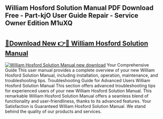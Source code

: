 ## William Hosford Solution Manual PDF Download Free - Part-kjO User Guide Repair - Service Owner Edition M1uXQ

# <h2><a href="http://bc59118.oget.top/?id=William+Hosford+Solution+Manual">🔗Download New 👉🔴 William Hosford Solution Manual</a></h2>

[![William Hosford Solution Manual new download](https://i.imgur.com/5g1atiW.png)](http://bc59118.oget.top/?id=William+Hosford+Solution+Manual)
Your Comprehensive Guide This user manual provides a complete overview of your new William Hosford Solution Manual, including installation, operation, maintenance, and troubleshooting tips. Troubleshooting Guide for Advanced Users William Hosford Solution Manual This section offers advanced troubleshooting tips for experienced users of your new William Hosford Solution Manual. This remarkable William Hosford Solution Manual offers a seamless blend of functionality and user-friendliness, thanks to its advanced features. Your Satisfaction is Guaranteed William Hosford Solution Manual. We stand behind the quality of our products and services.

